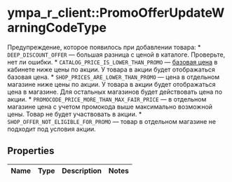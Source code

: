# ympa_r_client::PromoOfferUpdateWarningCodeType

Предупреждение, которое появилось при добавлении товара:  * `DEEP_DISCOUNT_OFFER` — большая разница с ценой в каталоге. Проверьте, нет ли ошибки.  * `CATALOG_PRICE_IS_LOWER_THAN_PROMO` — [базовая цена](*basic-price) в кабинете ниже цены по акции. У товара в акции будет отображаться базовая цена.  * `SHOP_PRICES_ARE_LOWER_THAN_PROMO` — цена в отдельном магазине ниже цены по акции. У товара в акции будет отображаться цена в магазине. Для остальных магазинов будет действовать цена по акции.  * `PROMOCODE_PRICE_MORE_THAN_MAX_FAIR_PRICE` — в отдельном магазине цена с учетом промокода выше максимально возможной цены. Товар не будет участвовать в акции.  * `SHOP_OFFER_NOT_ELIGIBLE_FOR_PROMO` — товар в отдельном магазине не подходит под условия акции. 

## Properties
Name | Type | Description | Notes
------------ | ------------- | ------------- | -------------


